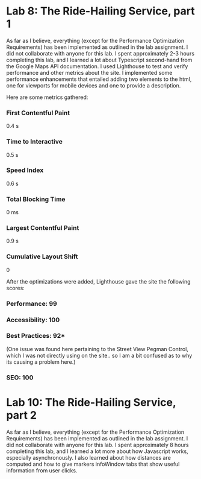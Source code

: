 # Lab 8: The Ride-Hailing Service, part 1

As far as I believe, everything (except for the Performance Optimization Requirements) has been implemented as outlined in the lab assignment.
I did not collaborate with anyone for this lab. I spent approximately 2-3 hours completing this lab, and I learned a lot about Typescript second-hand from the Google Maps API documentation.
I used Lighthouse to test and verify performance and other metrics about the site. I implemented some performance enhancements that entailed adding two <meta> elements to the html, one for viewports for mobile devices and one to provide a description. 


Here are some metrics gathered:

### First Contentful Paint
0.4 s

### Time to Interactive
0.5 s

### Speed Index
0.6 s

### Total Blocking Time
0 ms

### Largest Contentful Paint
0.9 s

### Cumulative Layout Shift
0

After the optimizations were added, Lighthouse gave the site 
the following scores:

### Performance: 99

### Accessibility: 100

### Best Practices: 92*

(One issue was found here pertaining to the Street View Pegman Control, which I was not directly using on the site.. so I am a bit confused as to why its causing a problem here.)

### SEO: 100

# Lab 10: The Ride-Hailing Service, part 2

As far as I believe, everything (except for the Performance Optimization Requirements) has been implemented as outlined in the lab assignment.
I did not collaborate with anyone for this lab. I spent approximately 8 hours completing this lab, and I learned a lot more about how Javascript works, especially asynchronously. I also learned about how distances are computed and how to give markers infoWindow tabs that show useful information from user clicks.

